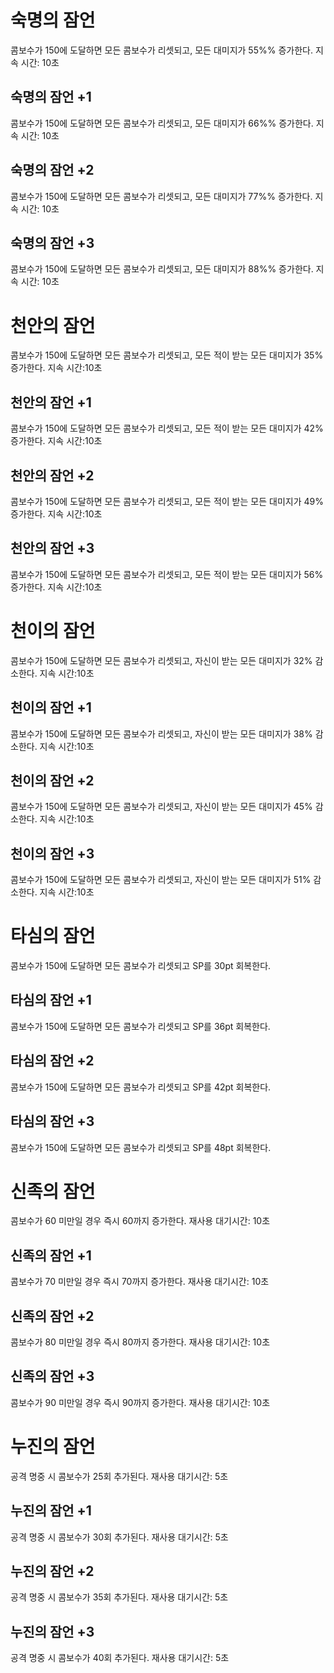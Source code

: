 # 숙명의 잠언

콤보수가 150에 도달하면 모든 콤보수가 리셋되고, 모든 대미지가 55%% 증가한다. 지속 시간: 10초

## 숙명의 잠언 +1

콤보수가 150에 도달하면 모든 콤보수가 리셋되고, 모든 대미지가 66%% 증가한다. 지속 시간: 10초

## 숙명의 잠언 +2

콤보수가 150에 도달하면 모든 콤보수가 리셋되고, 모든 대미지가 77%% 증가한다. 지속 시간: 10초

## 숙명의 잠언 +3

콤보수가 150에 도달하면 모든 콤보수가 리셋되고, 모든 대미지가 88%% 증가한다. 지속 시간: 10초

# 천안의 잠언

콤보수가 150에 도달하면 모든 콤보수가 리셋되고, 모든 적이 받는 모든 대미지가 35% 증가한다. 지속 시간:10초

## 천안의 잠언 +1

콤보수가 150에 도달하면 모든 콤보수가 리셋되고, 모든 적이 받는 모든 대미지가 42% 증가한다. 지속 시간:10초

## 천안의 잠언 +2

콤보수가 150에 도달하면 모든 콤보수가 리셋되고, 모든 적이 받는 모든 대미지가 49% 증가한다. 지속 시간:10초

## 천안의 잠언 +3

콤보수가 150에 도달하면 모든 콤보수가 리셋되고, 모든 적이 받는 모든 대미지가 56% 증가한다. 지속 시간:10초

# 천이의 잠언

콤보수가 150에 도달하면 모든 콤보수가 리셋되고, 자신이 받는 모든 대미지가 32% 감소한다. 지속 시간:10초

## 천이의 잠언 +1

콤보수가 150에 도달하면 모든 콤보수가 리셋되고, 자신이 받는 모든 대미지가 38% 감소한다. 지속 시간:10초

## 천이의 잠언 +2

콤보수가 150에 도달하면 모든 콤보수가 리셋되고, 자신이 받는 모든 대미지가 45% 감소한다. 지속 시간:10초

## 천이의 잠언 +3

콤보수가 150에 도달하면 모든 콤보수가 리셋되고, 자신이 받는 모든 대미지가 51% 감소한다. 지속 시간:10초

# 타심의 잠언

콤보수가 150에 도달하면 모든 콤보수가 리셋되고 SP를 30pt 회복한다.

## 타심의 잠언 +1

콤보수가 150에 도달하면 모든 콤보수가 리셋되고 SP를 36pt 회복한다.

## 타심의 잠언 +2

콤보수가 150에 도달하면 모든 콤보수가 리셋되고 SP를 42pt 회복한다.

## 타심의 잠언 +3

콤보수가 150에 도달하면 모든 콤보수가 리셋되고 SP를 48pt 회복한다.

# 신족의 잠언

콤보수가 60 미만일 경우 즉시 60까지 증가한다. 재사용 대기시간: 10초

## 신족의 잠언 +1

콤보수가 70 미만일 경우 즉시 70까지 증가한다. 재사용 대기시간: 10초

## 신족의 잠언 +2

콤보수가 80 미만일 경우 즉시 80까지 증가한다. 재사용 대기시간: 10초

## 신족의 잠언 +3

콤보수가 90 미만일 경우 즉시 90까지 증가한다. 재사용 대기시간: 10초

# 누진의 잠언

공격 명중 시 콤보수가 25회 추가된다. 재사용 대기시간: 5초

## 누진의 잠언 +1

공격 명중 시 콤보수가 30회 추가된다. 재사용 대기시간: 5초

## 누진의 잠언 +2

공격 명중 시 콤보수가 35회 추가된다. 재사용 대기시간: 5초

## 누진의 잠언 +3

공격 명중 시 콤보수가 40회 추가된다. 재사용 대기시간: 5초
